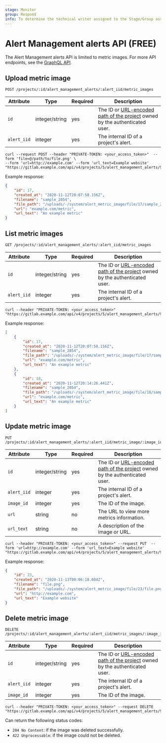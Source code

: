```yaml
---
stage: Monitor
group: Respond
info: To determine the technical writer assigned to the Stage/Group associated with this page, see https://about.gitlab.com/handbook/engineering/ux/technical-writing/#assignments
---
```


# Alert Management alerts API **(FREE)**

The Alert Management alerts API is limited to metric images. For more API endpoints, see the
[GraphQL API](graphql/reference/index.md#alertmanagementalert).

## Upload metric image

```plaintext
POST /projects/:id/alert_management_alerts/:alert_iid/metric_images
```

| Attribute   | Type    | Required | Description                          |
|-------------|---------|----------|--------------------------------------|
| `id`        | integer/string | yes      | The ID or [URL-encoded path of the project](index.md#namespaced-path-encoding) owned by the authenticated user. |
| `alert_iid` | integer | yes      | The internal ID of a project's alert. |

```shell
curl --request POST --header "PRIVATE-TOKEN: <your_access_token>"  --form 'file=@/path/to/file.png' \
--form 'url=http://example.com' --form 'url_text=Example website' "https://gitlab.example.com/api/v4/projects/5/alert_management_alerts/93/metric_images"
```

Example response:

```json
{
    "id": 17,
    "created_at": "2020-11-12T20:07:58.156Z",
    "filename": "sample_2054",
    "file_path": "/uploads/-/system/alert_metric_image/file/17/sample_2054.png",
    "url": "example.com/metric",
    "url_text": "An example metric"
}
```

## List metric images

```plaintext
GET /projects/:id/alert_management_alerts/:alert_iid/metric_images
```

| Attribute   | Type    | Required | Description                          |
|-------------|---------|----------|--------------------------------------|
| `id`        | integer/string | yes      | The ID or [URL-encoded path of the project](index.md#namespaced-path-encoding) owned by the authenticated user. |
| `alert_iid` | integer | yes      | The internal ID of a project's alert. |

```shell
curl --header "PRIVATE-TOKEN: <your_access_token>" "https://gitlab.example.com/api/v4/projects/5/alert_management_alerts/93/metric_images"
```

Example response:

```json
[
    {
        "id": 17,
        "created_at": "2020-11-12T20:07:58.156Z",
        "filename": "sample_2054",
        "file_path": "/uploads/-/system/alert_metric_image/file/17/sample_2054.png",
        "url": "example.com/metric",
        "url_text": "An example metric"
    },
    {
        "id": 18,
        "created_at": "2020-11-12T20:14:26.441Z",
        "filename": "sample_2054",
        "file_path": "/uploads/-/system/alert_metric_image/file/18/sample_2054.png",
        "url": "example.com/metric",
        "url_text": "An example metric"
    }
]
```

## Update metric image

```plaintext
PUT /projects/:id/alert_management_alerts/:alert_iid/metric_image/:image_id
```

| Attribute   | Type    | Required | Description                          |
|-------------|---------|----------|--------------------------------------|
| `id`        | integer/string | yes      | The ID or [URL-encoded path of the project](index.md#namespaced-path-encoding) owned by the authenticated user. |
| `alert_iid` | integer | yes      | The internal ID of a project's alert. |
| `image_id` | integer | yes      | The ID of the image. |
| `url` | string | no      | The URL to view more metrics information. |
| `url_text` | string | no      | A description of the image or URL. |

```shell
curl --header "PRIVATE-TOKEN: <your_access_token>" --request PUT  --form 'url=http://example.com' --form 'url_text=Example website' "https://gitlab.example.com/api/v4/projects/5/alert_management_alerts/93/metric_images/1"
```

Example response:

```json
{
    "id": 23,
    "created_at": "2020-11-13T00:06:18.084Z",
    "filename": "file.png",
    "file_path": "/uploads/-/system/alert_metric_image/file/23/file.png",
    "url": "http://example.com",
    "url_text": "Example website"
}
```

## Delete metric image

```plaintext
DELETE /projects/:id/alert_management_alerts/:alert_iid/metric_images/:image_id
```

| Attribute   | Type    | Required | Description                          |
|-------------|---------|----------|--------------------------------------|
| `id`        | integer/string | yes      | The ID or [URL-encoded path of the project](index.md#namespaced-path-encoding) owned by the authenticated user. |
| `alert_iid` | integer | yes      | The internal ID of a project's alert. |
| `image_id` | integer | yes      | The ID of the image. |

```shell
curl --header "PRIVATE-TOKEN: <your_access_token>" --request DELETE "https://gitlab.example.com/api/v4/projects/5/alert_management_alerts/93/metric_images/1"
```

Can return the following status codes:

- `204 No Content`: if the image was deleted successfully.
- `422 Unprocessable`: if the image could not be deleted.
